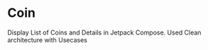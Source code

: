 # Coin
Display List of Coins and Details in Jetpack Compose.
Used Clean architecture  with Usecases
